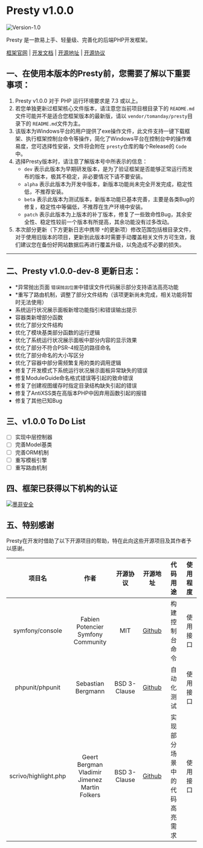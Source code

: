 # Presty v1.0.0

![Version-1.0](https://img.shields.io/badge/version-1.0-success)

Presty 是一款易上手、轻量级、完善化的后端PHP开发框架。

[框架官网](https://presty.confidire.com) | [开发文档](https://doc.presty.confidire.com) | [开源地址](https://github.com/confidire/presty) | [开源协议](https://github.com/confidire/presty/blob/master/LICENSE)

## 一、在使用本版本的Presty前，您需要了解以下重要事项：

1. Presty v1.0.0 对于 PHP 运行环境要求是 7.3 或以上。
2. 若您单独更新过框架核心文件版本，请注意您当前项目根目录下的 `README.md`文件可能并不是适合您框架版本的最新版，请以 `vendor/tomanday/presty`目录下的 `README.md`文件为主。
3. 该版本为Windows平台的用户提供了exe操作文件，此文件支持一键下载框架、执行框架控制台命令等操作，简化了Windows平台在控制台中的操作难易度，您可选择性安装，文件将会附在 `presty`仓库的每个Release的 `Code`中。
4. 选择Presty版本时，请注意了解版本号中所表示的信息：
   - `dev` 表示此版本为早期研发版本，是为了验证框架是否能够正常运行而发布的版本，极其不稳定，非必要情况下请不要安装。
   - `alpha` 表示此版本为开发中版本，新版本功能尚未完全开发完成，稳定性低，不推荐安装。
   - `beta` 表示此版本为测试版本，新版本功能已基本完善，主要是各类Bug的修复，稳定性中等偏低，不推荐在生产环境中安装。
   - `patch` 表示此版本为上版本的补丁版本，修复了一些致命性Bug，其余安全性、稳定性较前一个版本有所提高，其余功能没有过多改动。
5. 本次部分更新（下方更新日志中携带 `*`的更新项）修改范围包括根目录文件，对于使用旧版本的项目，更新到此版本时需要手动覆盖相关文件方可生效，我们建议您在备份好网站数据后再进行覆盖升级，以免造成不必要的损失。

---

## 二、Presty v1.0.0-dev-8 更新日志：

- *异常抛出页面 `错误抛出位置`中错误文件代码展示部分支持语法高亮功能
- *重写了路由机制，调整了部分文件结构（该项更新尚未完成，相关功能将暂时无法使用）
- 系统运行状况展示面板新增功能指引和错误输出提示
- 容器类新增部分函数
- 优化了部分文件结构
- 优化了模块基类部分函数的运行逻辑
- 优化了系统运行状况展示面板中部分内容的显示效果
- 优化了部分不符合PSR-4规范的路径命名
- 优化了部分命名的大小写区分
- 优化了容器中部分需频繁复用的类的调用逻辑
- 修复了开发模式下系统运行状况展示面板异常缺失的错误
- 修复ModuleGuide命名格式错误等引起的致命错误
- 修复了创建视图缓存时指定目录结构缺失引起的错误
- 修复了AntiXSS类在高版本PHP中因弃用函数引起的报错
- 修复了其他已知Bug

## 三、v1.0.0 To Do List

* [ ] 实现中层控制器
* [ ] 完善Model基类
* [ ] 完善ORM机制
* [ ] 重写模板引擎
* [ ] 重写路由机制

## 四、框架已获得以下机构的认证

[![墨菲安全](https://www.murphysec.com/assets/logo.6a136b81.svg)](https://old.murphysec.com/dr/ajgI6mrQe7eRYZmc0J)

## 五、特别感谢

Presty在开发时借助了以下开源项目的帮助，特在此向这些开源项目及其作者予以感谢。

|        项目名        |                          作者                          |   开源协议   |                      开源地址                      |              代码用途              | 使用程度 |
| :------------------: | :-----------------------------------------------------: | :----------: | :-------------------------------------------------: | :--------------------------------: | :------: |
|   symfony/console   |         Fabien Potencier<br />Symfony Community         |     MIT     |      [Github](https://github.com/symfony/symfony)      |           构建控制台命令           | 使用接口 |
|   phpunit/phpunit   |                   Sebastian Bergmann                   | BSD 3-Clause | [Github](https://github.com/sebastianbergmann/phpunit) |             自动化测试             | 使用接口 |
| scrivo/highlight.php | Geert Bergman<br />Vladimir Jimenez<br />Martin Folkers | BSD 3-Clause |   [Github](https://github.com/scrivo/highlight.php)   | 实现部分场景中的<br />代码高亮需求 | 使用接口 |
